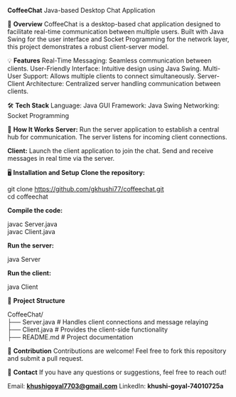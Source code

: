 **CoffeeChat**
Java-based Desktop Chat Application



📜 __Overview__
CoffeeChat is a desktop-based chat application designed to facilitate real-time communication between multiple users. Built with Java Swing for the user interface and Socket Programming for the network layer, this project demonstrates a robust client-server model.

💡 __Features__
Real-Time Messaging: Seamless communication between clients.
User-Friendly Interface: Intuitive design using Java Swing.
Multi-User Support: Allows multiple clients to connect simultaneously.
Server-Client Architecture: Centralized server handling communication between clients.

🛠️ __Tech Stack__
Language: Java
GUI Framework: Java Swing
Networking: Socket Programming

🚀 __How It Works__
**Server:**
Run the server application to establish a central hub for communication.
The server listens for incoming client connections.

**Client:**
Launch the client application to join the chat.
Send and receive messages in real time via the server.

🖥️ __Installation and Setup__
**Clone the repository:**

git clone https://github.com/gkhushi77/coffeechat.git  
cd coffeechat  

**Compile the code:**

javac Server.java  
javac Client.java  

**Run the server:**

java Server  

**Run the client:**

java Client  

📂 __Project Structure__

CoffeeChat/  
├── Server.java           # Handles client connections and message relaying  
├── Client.java           # Provides the client-side functionality  
├── README.md             # Project documentation  

🤝 __Contribution__
Contributions are welcome! Feel free to fork this repository and submit a pull request.

💌 __Contact__
If you have any questions or suggestions, feel free to reach out!

Email: **khushigoyal7703@gmail.com**
LinkedIn: **khushi-goyal-74010725a**
